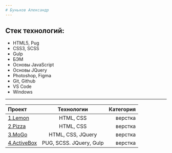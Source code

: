 ```yaml
---
# Буньков Александр
---
```

Cтек технологий:
-----------------------------------
* HTML5, Pug
* CSS3, SCSS
* Gulp
* БЭМ
*  Основы JavaScript
*  Основы JQuery
* Photoshop, Figma
* Git, Github
* VS Code
* Windows

---



| Проект  | Технологии  | Категория |
|:------------------------------------------- |:-----------------------------:| ---------------------------------------:|
| [1.Lemon](https://bunkovalexander.github.io/Project-1-Lemon/.)          | HTML, CSS                      |  верстка   |
| [2.Pizza](https://bunkovalexander.github.io/Project-2-Pizza-/)          |  HTML, CSS                     |  верстка   |
| [3.MoGo](https://bunkovalexander.github.io/Project-3-MoGo/)             |  HTML, CSS, JQuery             |  верстка   |
| [4.ActiveBox](https://bunkovalexander.github.io/Project-4-ActiveBox/.)      | PUG, SCSS. JQuery, Gulp    |  верстка   |

